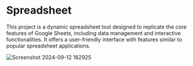 # Spreadsheet
This project is a dynamic spreadsheet tool designed to replicate the core features of Google Sheets, including data management and interactive functionalities. It offers a user-friendly interface with features similar to popular spreadsheet applications.


![Screenshot 2024-09-12 162925](https://github.com/user-attachments/assets/2b155475-f5e9-4c35-a86f-fe5844bfbcac)
